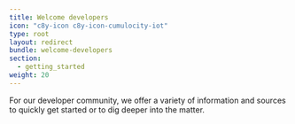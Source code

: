 ```yaml
---
title: Welcome developers
icon: "c8y-icon c8y-icon-cumulocity-iot"
type: root
layout: redirect
bundle: welcome-developers
section:
  - getting_started
weight: 20
---
```


For our developer community, we offer a variety of information and sources to quickly get started or to dig deeper into the matter.
